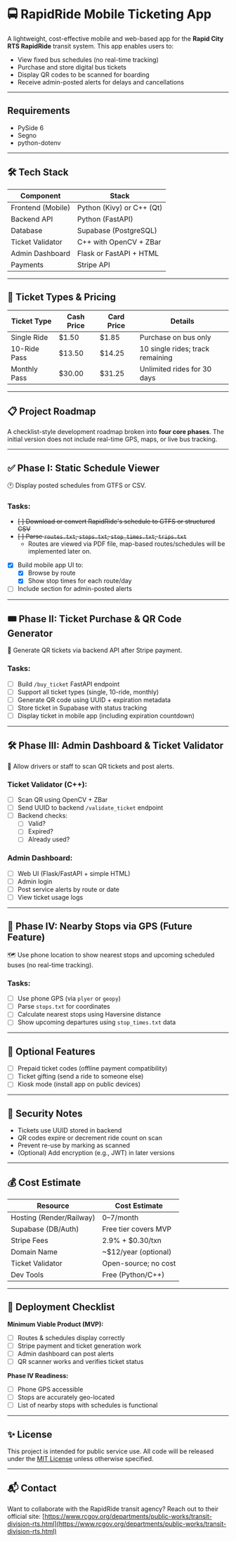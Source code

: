 # 🚍 RapidRide Mobile Ticketing App

A lightweight, cost-effective mobile and web-based app for the **Rapid City RTS RapidRide** transit system.
This app enables users to:

- View fixed bus schedules (no real-time tracking)
- Purchase and store digital bus tickets
- Display QR codes to be scanned for boarding
- Receive admin-posted alerts for delays and cancellations

---

## Requirements

 - PySide 6
 - Segno
 - python-dotenv

---

## 🛠 Tech Stack

| Component         | Stack                        |
|------------------|------------------------------|
| Frontend (Mobile)| Python (Kivy) or C++ (Qt)     |
| Backend API      | Python (FastAPI)              |
| Database         | Supabase (PostgreSQL)         |
| Ticket Validator | C++ with OpenCV + ZBar        |
| Admin Dashboard  | Flask or FastAPI + HTML       |
| Payments         | Stripe API                    |

---

## 💸 Ticket Types & Pricing

| Ticket Type       | Cash Price   | Card Price  | Details                             |
|-------------------|--------------|-------------|-------------------------------------|
| Single Ride       | $1.50        | $1.85       | Purchase on bus only                |
| 10-Ride Pass      | $13.50       | $14.25      | 10 single rides; track remaining    |
| Monthly Pass      | $30.00       | $31.25      | Unlimited rides for 30 days         |


---

## 📋 Project Roadmap

A checklist-style development roadmap broken into **four core phases**.
The initial version does not include real-time GPS, maps, or live bus tracking.

---

## ✅ Phase I: Static Schedule Viewer

🕐 Display posted schedules from GTFS or CSV.

### Tasks:
- <strike> [ ] Download or convert RapidRide's schedule to GTFS or structured CSV </strike>
- <strike> [ ] Parse `routes.txt`, `stops.txt`, `stop_times.txt`, `trips.txt` </strike>
  - Routes are viewed via PDF file, map-based routes/schedules will be implemented later on.
- [x] Build mobile app UI to:
  - [x] Browse by route
  - [x] Show stop times for each route/day
- [ ] Include section for admin-posted alerts

---

## 🎟 Phase II: Ticket Purchase & QR Code Generator

🛒 Generate QR tickets via backend API after Stripe payment.

### Tasks:
- [ ] Build `/buy_ticket` FastAPI endpoint
- [ ] Support all ticket types (single, 10-ride, monthly)
- [ ] Generate QR code using UUID + expiration metadata
- [ ] Store ticket in Supabase with status tracking
- [ ] Display ticket in mobile app (including expiration countdown)

---

## 🛠 Phase III: Admin Dashboard & Ticket Validator

🧰 Allow drivers or staff to scan QR tickets and post alerts.

### Ticket Validator (C++):
- [ ] Scan QR using OpenCV + ZBar
- [ ] Send UUID to backend `/validate_ticket` endpoint
- [ ] Backend checks:
  - [ ] Valid?
  - [ ] Expired?
  - [ ] Already used?

### Admin Dashboard:
- [ ] Web UI (Flask/FastAPI + simple HTML)
- [ ] Admin login
- [ ] Post service alerts by route or date
- [ ] View ticket usage logs

---

## 📍 Phase IV: Nearby Stops via GPS (Future Feature)

🗺️ Use phone location to show nearest stops and upcoming scheduled buses (no real-time tracking).

### Tasks:
- [ ] Use phone GPS (via `plyer` or `geopy`)
- [ ] Parse `stops.txt` for coordinates
- [ ] Calculate nearest stops using Haversine distance
- [ ] Show upcoming departures using `stop_times.txt` data

---

## 🧱 Optional Features

- [ ] Prepaid ticket codes (offline payment compatibility)
- [ ] Ticket gifting (send a ride to someone else)
- [ ] Kiosk mode (install app on public devices)

---

## 🔐 Security Notes

- Tickets use UUID stored in backend
- QR codes expire or decrement ride count on scan
- Prevent re-use by marking as scanned
- (Optional) Add encryption (e.g., JWT) in later versions

---

## 💰 Cost Estimate

| Resource          | Cost Estimate       |
|-------------------|---------------------|
| Hosting (Render/Railway) | $0–$7/month    |
| Supabase (DB/Auth) | Free tier covers MVP |
| Stripe Fees        | 2.9% + $0.30/txn    |
| Domain Name        | ~$12/year (optional) |
| Ticket Validator   | Open-source; no cost |
| Dev Tools          | Free (Python/C++)   |

---

## 🧭 Deployment Checklist

**Minimum Viable Product (MVP):**
- [ ] Routes & schedules display correctly
- [ ] Stripe payment and ticket generation work
- [ ] Admin dashboard can post alerts
- [ ] QR scanner works and verifies ticket status

**Phase IV Readiness:**
- [ ] Phone GPS accessible
- [ ] Stops are accurately geo-located
- [ ] List of nearby stops with schedules is functional

---

## ✨ License

This project is intended for public service use. All code will be released under the [MIT License](https://opensource.org/licenses/MIT) unless otherwise specified.

---

## 📬 Contact

Want to collaborate with the RapidRide transit agency?
Reach out to their official site: [https://www.rcgov.org/departments/public-works/transit-division-rts.html](https://www.rcgov.org/departments/public-works/transit-division-rts.html)
